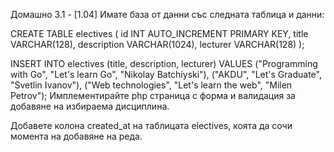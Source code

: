 Домашно 3.1 - [1.04]
Имате база от данни със следната таблица и данни:

CREATE TABLE electives (
  id INT AUTO_INCREMENT PRIMARY KEY,
  title VARCHAR(128),
  description VARCHAR(1024),
  lecturer VARCHAR(128)
);

INSERT INTO electives (title, description, lecturer)
VALUES
  ("Programming with Go", "Let's learn Go", "Nikolay Batchiyski"),
  ("AKDU", "Let's Graduate", "Svetlin Ivanov"),
  ("Web technologies", "Let's learn the web", "Milen Petrov");
Имплементирайте php страница с форма и валидация за добавяне на избираема дисциплина.

Добавете колона created_at на таблицата electives, коята да сочи момента на добавяне на реда.